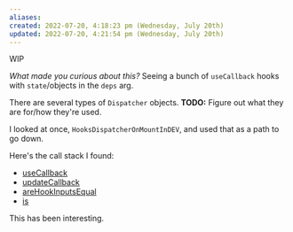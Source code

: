 ```yaml
---
aliases: 
created: 2022-07-20, 4:18:23 pm (Wednesday, July 20th)
updated: 2022-07-20, 4:21:54 pm (Wednesday, July 20th)
---
```

WIP

*What made you curious about this?*
Seeing a bunch of `useCallback` hooks with `state`/objects in the `deps` arg.

There are several types of `Dispatcher` objects.
**TODO:** Figure out what they are for/how they're used.

I looked at once, `HooksDispatcherOnMountInDEV`, and used that as a path to go down.

Here's the call stack I found:
- [useCallback](https://github.com/facebook/react/blob/3ddbedd0520a9738d8c3c7ce0268542e02f9738a/packages/react-reconciler/src/ReactFiberHooks.new.js#L2534)
- [updateCallback](https://github.com/facebook/react/blob/3ddbedd0520a9738d8c3c7ce0268542e02f9738a/packages/react-reconciler/src/ReactFiberHooks.new.js#L1876)
- [areHookInputsEqual](https://github.com/facebook/react/blob/3ddbedd0520a9738d8c3c7ce0268542e02f9738a/packages/react-reconciler/src/ReactFiberHooks.new.js#L326)
- [is](https://github.com/facebook/react/blob/3ddbedd0520a9738d8c3c7ce0268542e02f9738a/packages/shared/objectIs.js#L14)

This has been interesting.
